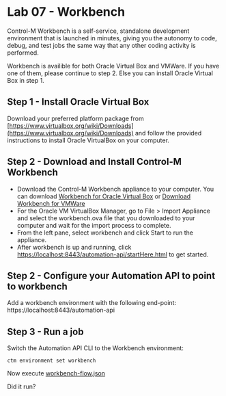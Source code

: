 # Lab 07 - Workbench

Control-M Workbench is a self-service, standalone development environment that is launched in minutes, giving you the autonomy to code, debug, and test jobs the same way that any other coding activity is performed.

Workbench is availible for both Oracle Virtual Box and VMWare. If you have one of them, please continue to step 2. Else you can install Oracle Virtual Box in step 1. 

## Step 1 - Install Oracle Virtual Box

Download your preferred platform package from [https://www.virtualbox.org/wiki/Downloads](https://www.virtualbox.org/wiki/Downloads) and follow the provided instructions to install Oracle VirtualBox on your computer.


## Step 2 - Download and Install Control-M Workbench

- Download the Control-M Workbench appliance to your computer. You can download [Workbench for Oracle Virtual Box](https://s3-us-west-2.amazonaws.com/controlm-appdev/release/v9.18.3/workbench_oracle_virtual_box_ova-9.0.18.300-20190218.133426-1.ova) or [Download Workbench for VMWare](https://s3-us-west-2.amazonaws.com/controlm-appdev/release/v9.18.3/workbench_vmware_ova-9.0.18.300-20190218.132300-1.ova) 
- For the Oracle VM VirtualBox Manager, go to File > Import Appliance and select the workbench.ova file that you downloaded to your computer and wait for the import process to complete.
- From the left pane, select workbench and click Start to run the appliance. 
- After workbench is up and running, click [https://localhost:8443/automation-api/startHere.html](https://localhost:8443/automation-api/startHere.html) to get started.
 
## Step 2 - Configure your Automation API to point to workbench
 
Add a workbench environment with the following end-point: https://localhost:8443/automation-api

## Step 3 - Run a job

Switch the Automation API CLI to the Workbench environment:

```
ctm environment set workbench
```

Now execute [workbench-flow.json](workbench-flow.json)

Did it run?